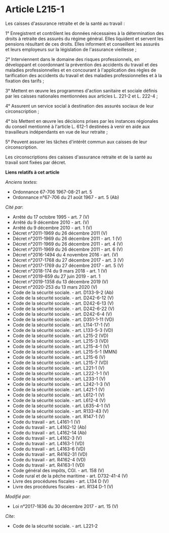 # Article L215-1

Les caisses d'assurance retraite et de la santé au travail : 

1° Enregistrent et contrôlent les données nécessaires à la détermination des droits à retraite des assurés du régime général.
Elles liquident et servent les pensions résultant de ces droits. Elles informent et conseillent les assurés et leurs
employeurs sur la législation de l'assurance vieillesse ; 

2° Interviennent dans le domaine des risques professionnels, en développant et coordonnant la prévention des accidents du
travail et des maladies professionnelles et en concourant à l'application des règles de tarification des accidents du travail
et des maladies professionnelles et à la fixation des tarifs ; 

3° Mettent en œuvre les programmes d'action sanitaire et sociale définis par les caisses nationales mentionnées aux articles
L. 221-2 et L. 222-4 ; 

4° Assurent un service social à destination des assurés sociaux de leur circonscription ; 

4° bis Mettent en œuvre les décisions prises par les instances régionales du conseil mentionné à l'article L. 612-1 destinées
à venir en aide aux travailleurs indépendants en vue de leur retraite ; 

5° Peuvent assurer les tâches d'intérêt commun aux caisses de leur circonscription. 

Les circonscriptions des caisses d'assurance retraite et de la santé au travail sont fixées par décret.

**Liens relatifs à cet article**

_Anciens textes_:

  - Ordonnance 67-706 1967-08-21 art. 5
  - Ordonnance n°67-706 du 21 août 1967 - art. 5 (Ab)

_Cité par_:

  - Arrêté du 17 octobre 1995 - art. 7 (V)
  - Arrêté du 9 décembre 2010 - art. (V)
  - Arrêté du 9 décembre 2010 - art. 1 (V)
  - Décret n°2011-1969 du 26 décembre 2011 (V)
  - Décret n°2011-1969 du 26 décembre 2011 - art. 1 (V)
  - Décret n°2011-1969 du 26 décembre 2011 - art. 4 (V)
  - Décret n°2011-1969 du 26 décembre 2011 - art. 6 (V)
  - Décret n°2016-1494 du 4 novembre 2016 - art. (V)
  - Décret n°2017-1768 du 27 décembre 2017 - art. 3 (V)
  - Décret n°2017-1769 du 27 décembre 2017 - art. 5 (V)
  - Décret n°2018-174 du 9 mars 2018 - art. 1 (V)
  - Décret n°2019-659 du 27 juin 2019 - art. 1
  - Décret n°2019-1358 du 13 décembre 2019 (V)
  - Décret n°2020-253 du 13 mars 2020 (V)
  - Code de la sécurité sociale. - art. D133-9-2 (Ab)
  - Code de la sécurité sociale. - art. D242-6-12 (V)
  - Code de la sécurité sociale. - art. D242-6-13 (V)
  - Code de la sécurité sociale. - art. D242-6-22 (V)
  - Code de la sécurité sociale. - art. D242-6-4 (V)
  - Code de la sécurité sociale. - art. D351-1-11 (VD)
  - Code de la sécurité sociale. - art. L114-17-1 (V)
  - Code de la sécurité sociale. - art. L133-5-3 (VD)
  - Code de la sécurité sociale. - art. L215-2 (VD)
  - Code de la sécurité sociale. - art. L215-3 (VD)
  - Code de la sécurité sociale. - art. L215-4-1 (V)
  - Code de la sécurité sociale. - art. L215-5-1 (MMN)
  - Code de la sécurité sociale. - art. L215-6 (V)
  - Code de la sécurité sociale. - art. L215-7 (VD)
  - Code de la sécurité sociale. - art. L221-1 (V)
  - Code de la sécurité sociale. - art. L222-1-1 (V)
  - Code de la sécurité sociale. - art. L233-1 (V)
  - Code de la sécurité sociale. - art. L242-1-3 (V)
  - Code de la sécurité sociale. - art. L421-1 (V)
  - Code de la sécurité sociale. - art. L612-1 (V)
  - Code de la sécurité sociale. - art. L612-4 (V)
  - Code de la sécurité sociale. - art. L635-4-1 (V)
  - Code de la sécurité sociale. - art. R133-43 (V)
  - Code de la sécurité sociale. - art. R147-1 (V)
  - Code du travail - art. L4161-1 (V)
  - Code du travail - art. L4162-12 (Ab)
  - Code du travail - art. L4162-14 (Ab)
  - Code du travail - art. L4162-3 (V)
  - Code du travail - art. L4163-1 (VD)
  - Code du travail - art. L4163-6 (VD)
  - Code du travail - art. R4162-31 (VD)
  - Code du travail - art. R4162-4 (VD)
  - Code du travail - art. R4163-1 (VD)
  - Code général des impôts, CGI. - art. 158 (V)
  - Code rural et de la pêche maritime - art. D732-41-4 (V)
  - Livre des procédures fiscales - art. L134 D (V)
  - Livre des procédures fiscales - art. R134 D-1 (V)

_Modifié par_:

  - Loi n°2017-1836 du 30 décembre 2017 - art. 15 (V)

_Cite_:

  - Code de la sécurité sociale. - art. L221-2
